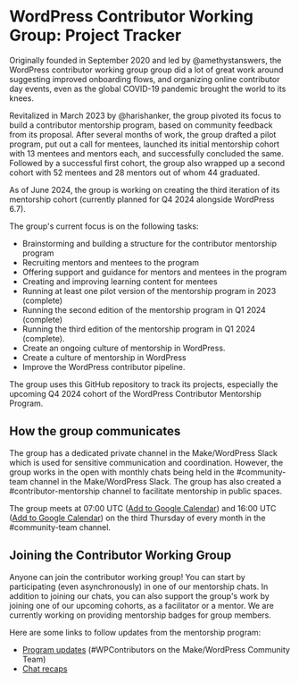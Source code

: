 # WordPress Contributor Working Group: Project Tracker
Originally founded in September 2020 and led by @amethystanswers, the WordPress contributor working group group did a lot of great work around suggesting improved onboarding flows, and organizing online contributor day events, even as the global COVID-19 pandemic brought the world to its knees. 

Revitalized in March 2023 by @harishanker, the group pivoted its focus to build a contributor mentorship program, based on community feedback from its proposal. After several months of work, the group drafted a pilot program, put out a call for mentees, launched its initial mentorship cohort with 13 mentees and mentors each, and successfully concluded the same. Followed by a successful first cohort, the group also wrapped up a second cohort with 52 mentees and 28 mentors out of whom 44 graduated. 

As of June 2024, the group is working on creating the third iteration of its mentorship cohort (currently planned for Q4 2024 alongside WordPress 6.7). 

The group's current focus is on the following tasks: 

* Brainstorming and building a structure for the contributor mentorship program
* Recruiting mentors and mentees to the program
* Offering support and guidance for mentors and mentees in the program
* Creating and improving learning content for mentees
* Running at least one pilot version of the mentorship program in 2023 (complete)
* Running the second edition of the mentorship program in Q1 2024 (complete)
* Running the third edition of the mentorship program in Q1 2024 (complete).
* Create an ongoing culture of mentorship in WordPress.
* Create a culture of mentorship in WordPress
* Improve the WordPress contributor pipeline.

The group uses this GitHub repository to track its projects, especially the upcoming Q4 2024 cohort of the WordPress Contributor Mentorship Program.

## How the group communicates

The group has a dedicated private channel in the Make/WordPress Slack which is used for sensitive communication and coordination. However, the group works in the open with monthly chats being held in the #community-team channel in the Make/WordPress Slack. The group has also created a #contributor-mentorship channel to facilitate mentorship in public spaces.

The group meets at 07:00 UTC ([Add to Google Calendar](https://calendar.google.com/calendar/render?action=TEMPLATE&text=Mentorship%20Chat%3A%20Contributor%20Working%20Group%20(Asia-Pacific%20%2F%20EMEA)&dates=20230921T070000Z%2F20230921T080000Z&details=Location%3A%20%23community-team%20on%20Slack%20-%20https%3A%2F%2Fwordpress.slack.com%2Fapp_redirect%3Fchannel%3Dcommunity-team%20&recur=RRULE%3AFREQ%3DMONTHLY%3BBYDAY%3D3TH)) and 16:00 UTC ([Add to Google Calendar](https://calendar.google.com/calendar/render?action=TEMPLATE&text=Mentorship%20Chat%3A%20Contributor%20Working%20Group%20(Americas)&dates=20230921T160000Z%2F20230921T170000Z&details=Location%3A%20%23community-team%20on%20Slack%20-%20https%3A%2F%2Fwordpress.slack.com%2Fapp_redirect%3Fchannel%3Dcommunity-team%20&recur=RRULE%3AFREQ%3DMONTHLY%3BBYDAY%3D3TH)) on the third Thursday of every month in the #community-team channel. 

## Joining the Contributor Working Group

Anyone can join the contributor working group! You can start by participating (even asynchronously) in one of our mentorship chats. In addition to joining our chats, you can also support the group's work by joining one of our upcoming cohorts, as a facilitator or a mentor. We are currently working on providing mentorship badges for group members. 

Here are some links to follow updates from the mentorship program:

* [Program updates](https://make.wordpress.org/community/tag/wpcontributors/) (#WPContributors on the Make/WordPress Community Team)
* [Chat recaps](https://make.wordpress.org/community/tag/mentorship-chat-recap/)      
